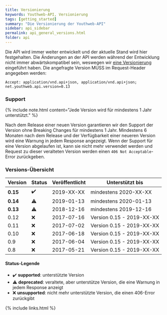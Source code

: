 ```yaml
---
title: Versionierung
keywords: Youthweb-API, Versionierung
tags: [getting_started]
summary: "Die Versionierung der Youthweb-API"
sidebar: api_sidebar
permalink: api_general_versions.html
folder: api
---
```


Die API wird immer weiter entwickelt und der aktuelle Stand wird hier festgehalten. Die Änderungen an der API werden während der Entwicklung nicht immer abwärtskompatibel sein, weswegen wir [eine Versionierung](http://semver.org/) eingeführt haben. Die angefragte Version MUSS im Request-Header angegeben werden:

`Accept: application/vnd.api+json, application/vnd.api+json; net.youthweb.api.version=0.13`

### Support

{% include note.html content="Jede Version wird für mindestens 1 Jahr unterstützt." %}

Nach dem Release einer neuen Version garantieren wir den Support der Version ohne Breaking Changes für mindestens 1 Jahr. Mindestens 6 Monaten nach dem Release und der Verfügbarkeit einer neueren Version wird eine Warnung in jedem Response angezeigt. Wenn der Support für eine Version abgelaufen ist, kann sie nicht mehr verwendet werden und Request zu dieser veralteten Version werden einen `406 Not Acceptable`-Error zurückgeben.

### Versions-Übersicht

| Version      | Status             | Veröffentlicht | Unterstützt bis           |
|--------------|--------------------|----------------|---------------------------|
| **0.15**     | :heavy_check_mark: | 2019-XX-XX     | mindestens 2020-XX-XX     |
| **0.14**     | :warning:          | 2019-01-13     | mindestens 2020-01-13     |
| **0.13**     | :warning:          | 2018-12-16     | mindestens 2019-12-16     |
| 0.12         | :x:                | 2017-07-16     | Version 0.15 - 2019-XX-XX |
| 0.11         | :x:                | 2017-07-02     | Version 0.15 - 2019-XX-XX |
| 0.10         | :x:                | 2017-06-18     | Version 0.15 - 2019-XX-XX |
| 0.9          | :x:                | 2017-06-04     | Version 0.15 - 2019-XX-XX |
| 0.8          | :x:                | 2017-05-21     | Version 0.15 - 2019-XX-XX |

#### Status-Legende

- :heavy_check_mark: **supported**: unterstützte Version
- :warning: **deprecated**: veraltete, aber unterstütze Version, die eine Warnung in jedem Response anzeigt
- :x: **unsupported**: nicht mehr unterstützte Version, die einen 406-Error zurückgibt

{% include links.html %}

